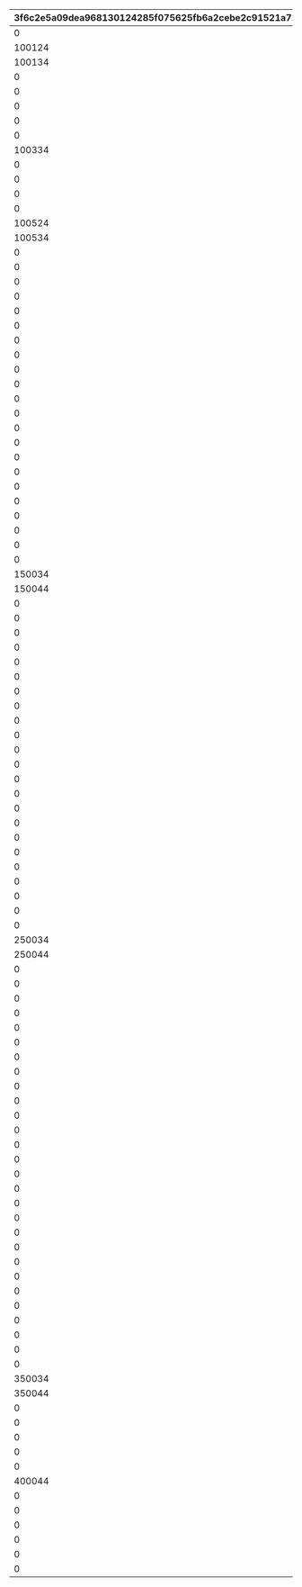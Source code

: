 |3f6c2e5a09dea968130124285f075625fb6a2cebe2c91521a72adcb8b92a112d|071115be63aa79652935c78178bd3e66b7d439bec5172de90c11ff5d3b631dab|57f9ad520a1eb91dacc4d674868b4a144e64c8ca882514b3dbc806ac67a6f22b|1213273f415d017e7ab676302015c987d4df353df511c1e9740c585f98168bc1|9a65e6b9916160e2dce724c6d9eb1d9c724cb6cb8fccc9647ba8e5bd3fb413ac|b6a512cff4c37447214e4e9b95f1d4c0af3196e1421a8a6b4951d39903921e08|
| --- | --- | --- | --- | --- | --- |
|0|0|100112|10011|100111|0|
|100124|100125|100122|10012|100121|100123|
|100134|100135|100132|10013|100131|100133|
|0|0|0|10021|100211|0|
|0|0|0|10022|100221|0|
|0|0|100232|10023|100231|0|
|0|0|0|10031|100311|0|
|0|0|0|10032|100321|0|
|100334|100335|100332|10033|100331|100333|
|0|0|100412|10041|100411|0|
|0|0|100422|10042|100421|0|
|0|0|100432|10043|100431|0|
|0|0|0|10051|100511|0|
|100524|100525|100522|10052|100521|100523|
|100534|100535|100532|10053|100531|100533|
|0|0|0|11001|110011|0|
|0|0|0|11002|110021|0|
|0|0|0|11003|110031|0|
|0|0|0|11004|110041|0|
|0|0|0|11005|110051|0|
|0|0|0|12001|120011|0|
|0|0|0|12002|120021|0|
|0|0|0|12003|120031|0|
|0|0|0|12004|120041|0|
|0|0|0|12005|120051|0|
|0|0|0|13001|130011|0|
|0|0|130022|13002|130021|0|
|0|0|0|13003|130031|0|
|0|0|130042|13004|130041|0|
|0|0|0|13005|130051|0|
|0|0|0|14001|140011|0|
|0|0|0|14002|140021|0|
|0|0|0|14003|140031|0|
|0|0|140042|14004|140041|0|
|0|0|140052|14005|140051|0|
|0|0|0|15001|150011|0|
|0|0|0|15002|150021|0|
|150034|150035|150032|15003|150031|150033|
|150044|150045|150042|15004|150041|150043|
|0|0|0|15005|150051|0|
|0|0|0|21001|210011|0|
|0|0|0|21002|210021|0|
|0|0|0|21003|210031|0|
|0|0|0|21004|210041|0|
|0|0|0|21005|210051|0|
|0|0|0|22001|220011|0|
|0|0|0|22002|220021|0|
|0|0|0|22003|220031|0|
|0|0|0|22004|220041|0|
|0|0|0|22005|220051|0|
|0|0|0|23001|230011|0|
|0|0|230022|23002|230021|0|
|0|0|0|23003|230031|0|
|0|0|230042|23004|230041|0|
|0|0|0|23005|230051|0|
|0|0|0|24001|240011|0|
|0|0|0|24002|240021|0|
|0|0|0|24003|240031|0|
|0|0|240042|24004|240041|0|
|0|0|240052|24005|240051|0|
|0|0|0|25001|250011|0|
|0|0|0|25002|250021|0|
|250034|250035|250032|25003|250031|250033|
|250044|250045|250042|25004|250041|250043|
|0|0|0|25005|250051|0|
|0|0|0|30001|300011|0|
|0|0|0|31001|310011|0|
|0|0|0|31002|310021|0|
|0|0|0|31003|310031|0|
|0|0|0|31004|310041|0|
|0|0|0|31005|310051|0|
|0|0|0|31006|310061|0|
|0|0|0|32001|320011|0|
|0|0|0|32002|320021|0|
|0|0|0|32003|320031|0|
|0|0|0|32004|320041|0|
|0|0|0|32005|320051|0|
|0|0|0|32006|320061|0|
|0|0|0|33001|330011|0|
|0|0|330022|33002|330021|0|
|0|0|0|33003|330031|0|
|0|0|330042|33004|330041|0|
|0|0|0|33005|330051|0|
|0|0|330062|33006|330061|0|
|0|0|0|34001|340011|0|
|0|0|0|34002|340021|0|
|0|0|0|34003|340031|0|
|0|0|340042|34004|340041|0|
|0|0|340052|34005|340051|0|
|0|0|0|34006|340061|0|
|0|0|0|35001|350011|0|
|0|0|0|35002|350021|0|
|350034|350035|350032|35003|350031|350033|
|350044|350045|350042|35004|350041|350043|
|0|0|0|35005|350051|0|
|0|0|0|35006|350061|0|
|0|0|400012|40001|400011|400013|
|0|0|0|40002|400021|0|
|0|0|0|40003|400031|0|
|400044|0|400042|40004|400041|400043|
|0|0|0|40005|400051|0|
|0|0|500012|50001|500011|0|
|0|0|0|50002|500021|0|
|0|0|0|50003|500031|0|
|0|0|0|50004|500041|0|
|0|0|0|50005|500051|0|
